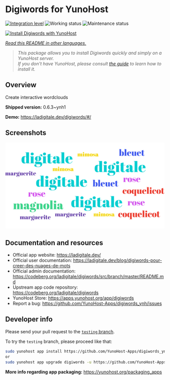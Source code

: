 <!--
N.B.: This README was automatically generated by <https://github.com/YunoHost/apps/tree/master/tools/readme_generator>
It shall NOT be edited by hand.
-->

# Digiwords for YunoHost

[![Integration level](https://apps.yunohost.org/badge/integration/digiwords)](https://ci-apps.yunohost.org/ci/apps/digiwords/)
![Working status](https://apps.yunohost.org/badge/state/digiwords)
![Maintenance status](https://apps.yunohost.org/badge/maintained/digiwords)

[![Install Digiwords with YunoHost](https://install-app.yunohost.org/install-with-yunohost.svg)](https://install-app.yunohost.org/?app=digiwords)

*[Read this README in other languages.](./ALL_README.md)*

> *This package allows you to install Digiwords quickly and simply on a YunoHost server.*  
> *If you don't have YunoHost, please consult [the guide](https://yunohost.org/install) to learn how to install it.*

## Overview

Create interactive wordclouds


**Shipped version:** 0.6.3~ynh1

**Demo:** <https://ladigitale.dev/digiwords/#/>

## Screenshots

![Screenshot of Digiwords](./doc/screenshots/screenshot.jpg)

## Documentation and resources

- Official app website: <https://ladigitale.dev/>
- Official user documentation: <https://ladigitale.dev/blog/digiwords-pour-creer-des-nuages-de-mots>
- Official admin documentation: <https://codeberg.org/ladigitale/digiwords/src/branch/master/README.md>
- Upstream app code repository: <https://codeberg.org/ladigitale/digiwords>
- YunoHost Store: <https://apps.yunohost.org/app/digiwords>
- Report a bug: <https://github.com/YunoHost-Apps/digiwords_ynh/issues>

## Developer info

Please send your pull request to the [`testing` branch](https://github.com/YunoHost-Apps/digiwords_ynh/tree/testing).

To try the `testing` branch, please proceed like that:

```bash
sudo yunohost app install https://github.com/YunoHost-Apps/digiwords_ynh/tree/testing --debug
or
sudo yunohost app upgrade digiwords -u https://github.com/YunoHost-Apps/digiwords_ynh/tree/testing --debug
```

**More info regarding app packaging:** <https://yunohost.org/packaging_apps>
